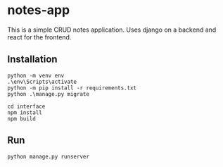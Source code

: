# notes-app

This is a simple CRUD notes application. 
Uses django on a backend and react for the frontend.

## Installation

```shell
python -m venv env
.\env\Scripts\activate
python -m pip install -r requirements.txt
python .\manage.py migrate 

cd interface
npm install
npm build
```

## Run
```shell
python manage.py runserver
```